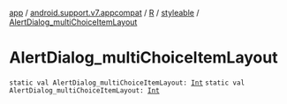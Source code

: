 [app](../../../index.md) / [android.support.v7.appcompat](../../index.md) / [R](../index.md) / [styleable](index.md) / [AlertDialog_multiChoiceItemLayout](./-alert-dialog_multi-choice-item-layout.md)

# AlertDialog_multiChoiceItemLayout

`static val AlertDialog_multiChoiceItemLayout: `[`Int`](https://kotlinlang.org/api/latest/jvm/stdlib/kotlin/-int/index.html)
`static val AlertDialog_multiChoiceItemLayout: `[`Int`](https://kotlinlang.org/api/latest/jvm/stdlib/kotlin/-int/index.html)